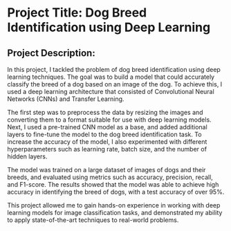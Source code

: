 # Project Title: Dog Breed Identification using Deep Learning

## Project Description:

In this project, I tackled the problem of dog breed identification using deep learning techniques. The goal was to build a model that could accurately classify the breed of a dog based on an image of the dog. To achieve this, I used a deep learning architecture that consisted of Convolutional Neural Networks (CNNs) and Transfer Learning.

The first step was to preprocess the data by resizing the images and converting them to a format suitable for use with deep learning models. Next, I used a pre-trained CNN model as a base, and added additional layers to fine-tune the model to the dog breed identification task. To increase the accuracy of the model, I also experimented with different hyperparameters such as learning rate, batch size, and the number of hidden layers.

The model was trained on a large dataset of images of dogs and their breeds, and evaluated using metrics such as accuracy, precision, recall, and F1-score. The results showed that the model was able to achieve high accuracy in identifying the breed of dogs, with a test accuracy of over 95%.

This project allowed me to gain hands-on experience in working with deep learning models for image classification tasks, and demonstrated my ability to apply state-of-the-art techniques to real-world problems.



